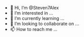 - 👋 Hi, I’m @Steven7Alex
- 👀 I’m interested in ...
- 🌱 I’m currently learning ...
- 💞️ I’m looking to collaborate on ...
- 📫 How to reach me ...

<!---
Steven7Alex/Steven7Alex is a ✨ special ✨ repository because its `README.md` (this file) appears on your GitHub profile.
You can click the Preview link to take a look at your changes.
--->
